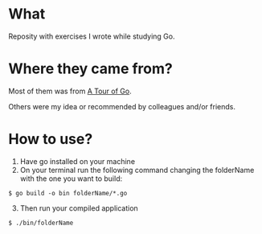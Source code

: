 # What

Reposity with exercises I wrote while studying Go.

# Where they came from?

Most of them was from [A Tour of Go](https://tour.golang.org/welcome/1).

Others were my idea or recommended by colleagues and/or friends.

# How to use?

1. Have go installed on your machine
2. On your terminal run the following command changing the folderName with the one you want to build:

`$ go build -o bin folderName/*.go`

3. Then run your compiled application

`$ ./bin/folderName`
